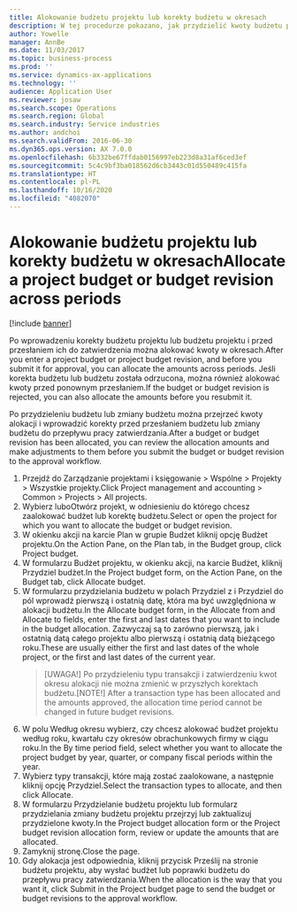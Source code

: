 ```yaml
---
title: Alokowanie budżetu projektu lub korekty budżetu w okresach
description: W tej procedurze pokazano, jak przydzielić kwoty budżetu projektu na okresy.
author: Yowelle
manager: AnnBe
ms.date: 11/03/2017
ms.topic: business-process
ms.prod: ''
ms.service: dynamics-ax-applications
ms.technology: ''
audience: Application User
ms.reviewer: josaw
ms.search.scope: Operations
ms.search.region: Global
ms.search.industry: Service industries
ms.author: andchoi
ms.search.validFrom: 2016-06-30
ms.dyn365.ops.version: AX 7.0.0
ms.openlocfilehash: 6b332be67ffdab0156997eb223d8a31af6ced3ef
ms.sourcegitcommit: 5c4c9bf3ba018562d6cb3443c01d550489c415fa
ms.translationtype: HT
ms.contentlocale: pl-PL
ms.lasthandoff: 10/16/2020
ms.locfileid: "4082070"
---
```

# <a name="allocate-a-project-budget-or-budget-revision-across-periods"></a><span data-ttu-id="8d8e1-103">Alokowanie budżetu projektu lub korekty budżetu w okresach</span><span class="sxs-lookup"><span data-stu-id="8d8e1-103">Allocate a project budget or budget revision across periods</span></span>

[!include [banner](../../includes/banner.md)]

<span data-ttu-id="8d8e1-104">Po wprowadzeniu korekty budżetu projektu lub budżetu projektu i przed przesłaniem ich do zatwierdzenia można alokować kwoty w okresach.</span><span class="sxs-lookup"><span data-stu-id="8d8e1-104">After you enter a project budget or project budget revision, and before you submit it for approval, you can allocate the amounts across periods.</span></span> <span data-ttu-id="8d8e1-105">Jeśli korekta budżetu lub budżetu została odrzucona, można również alokować kwoty przed ponownym przesłaniem.</span><span class="sxs-lookup"><span data-stu-id="8d8e1-105">If the budget or budget revision is rejected, you can also allocate the amounts before you resubmit it.</span></span> 

<span data-ttu-id="8d8e1-106">Po przydzieleniu budżetu lub zmiany budżetu można przejrzeć kwoty alokacji i wprowadzić korekty przed przesłaniem budżetu lub zmiany budżetu do przepływu pracy zatwierdzania.</span><span class="sxs-lookup"><span data-stu-id="8d8e1-106">After a budget or budget revision has been allocated, you can review the allocation amounts and make adjustments to them before you submit the budget or budget revision to the approval workflow.</span></span> 

1. <span data-ttu-id="8d8e1-107">Przejdź do Zarządzanie projektami i księgowanie > Wspólne > Projekty > Wszystkie projekty.</span><span class="sxs-lookup"><span data-stu-id="8d8e1-107">Click Project management and accounting > Common > Projects > All projects.</span></span> 
2. <span data-ttu-id="8d8e1-108">Wybierz luboOtwórz projekt, w odniesieniu do którego chcesz zaalokować budżet lub korektę budżetu.</span><span class="sxs-lookup"><span data-stu-id="8d8e1-108">Select or open the project for which you want to allocate the budget or budget revision.</span></span> 
3. <span data-ttu-id="8d8e1-109">W okienku akcji na karcie Plan w grupie Budżet kliknij opcję Budżet projektu.</span><span class="sxs-lookup"><span data-stu-id="8d8e1-109">On the Action Pane, on the Plan tab, in the Budget group, click Project budget.</span></span> 
4. <span data-ttu-id="8d8e1-110">W formularzu Budżet projektu, w okienku akcji, na karcie Budżet, kliknij Przydziel budżet.</span><span class="sxs-lookup"><span data-stu-id="8d8e1-110">In the Project budget form, on the Action Pane, on the Budget tab, click Allocate budget.</span></span> 
5. <span data-ttu-id="8d8e1-111">W formularzu przydzielania budżetu w polach Przydziel z i Przydziel do pól wprowadź pierwszą i ostatnią datę, która ma być uwzględniona w alokacji budżetu.</span><span class="sxs-lookup"><span data-stu-id="8d8e1-111">In the Allocate budget form, in the Allocate from and Allocate to fields, enter the first and last dates that you want to include in the budget allocation.</span></span> <span data-ttu-id="8d8e1-112">Zazwyczaj są to zarówno pierwszą, jak i ostatnią datą całego projektu albo pierwszą i ostatnią datą bieżącego roku.</span><span class="sxs-lookup"><span data-stu-id="8d8e1-112">These are usually either the first and last dates of the whole project, or the first and last dates of the current year.</span></span>  
   > <span data-ttu-id="8d8e1-113">[UWAGA!] Po przydzieleniu typu transakcji i zatwierdzeniu kwot okresu alokacji nie można zmienić w przyszłych korektach budżetu.</span><span class="sxs-lookup"><span data-stu-id="8d8e1-113">[NOTE!] After a transaction type has been allocated and the amounts approved, the allocation time period cannot be changed in future budget revisions.</span></span> 
6. <span data-ttu-id="8d8e1-114">W polu Według okresu wybierz, czy chcesz alokować budżet projektu według roku, kwartału czy okresów obrachunkowych firmy w ciągu roku.</span><span class="sxs-lookup"><span data-stu-id="8d8e1-114">In the By time period field, select whether you want to allocate the project budget by year, quarter, or company fiscal periods within the year.</span></span>
7. <span data-ttu-id="8d8e1-115">Wybierz typy transakcji, które mają zostać zaalokowane, a następnie kliknij opcję Przydziel.</span><span class="sxs-lookup"><span data-stu-id="8d8e1-115">Select the transaction types to allocate, and then click Allocate.</span></span> 
8. <span data-ttu-id="8d8e1-116">W formularzu Przydzielanie budżetu projektu lub formularz przydzielania zmiany budżetu projektu przejrzyj lub zaktualizuj przydzielone kwoty.</span><span class="sxs-lookup"><span data-stu-id="8d8e1-116">In the Project budget allocation form or the Project budget revision allocation form, review or update the amounts that are allocated.</span></span> 
9. <span data-ttu-id="8d8e1-117">Zamyknij stronę.</span><span class="sxs-lookup"><span data-stu-id="8d8e1-117">Close the page.</span></span>
10. <span data-ttu-id="8d8e1-118">Gdy alokacja jest odpowiednia, kliknij przycisk Prześlij na stronie budżetu projektu, aby wysłać budżet lub poprawki budżetu do przepływu pracy zatwierdzania.</span><span class="sxs-lookup"><span data-stu-id="8d8e1-118">When the allocation is the way that you want it, click Submit in the Project budget page to send the budget or budget revisions to the approval workflow.</span></span>  


